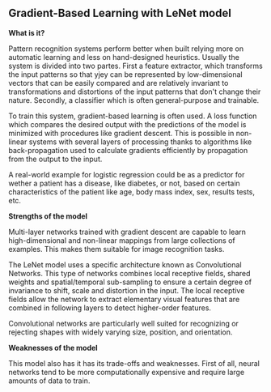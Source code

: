## Gradient-Based Learning with LeNet model

**What is it?**

Pattern recognition systems perform better when built relying more on automatic learning and less on hand-designed heuristics. Usually the system is divided into two partes. First a feature extractor, which transforms the input patterns so that yjey can be represented by low-dimensional vectors that can be easily compared and are relatively invariant to transformations and distortions of the input patterns that don't change their nature. Secondly, a classifier which is often general-purpose and trainable.

To train this system, gradient-based learning is often used. A loss function  which compares the desired output with the predictions of the model is minimized with procedures like gradient descent. This is possible in non-linear systems with several layers of processing thanks to algorithms like back-propagation used to calculate gradients efficiently by propagation from the output to the input. 


A real-world example for logistic regression could be as a predictor for wether a patient has a disease, like diabetes, or not, based on certain characteristics of the patient like age, body mass index, sex, results tests, etc.

**Strengths of the model**

Multi-layer networks trained with gradient descent are capable to learn high-dimensional and non-linear mappings from large collections of examples. This makes them suitable for image recognition tasks.

The LeNet model uses a specific architecture known as Convolutional Networks. This type of networks combines local receptive fields, shared weights and spatial/temporal sub-sampling to ensure a certain degree of invariance to shift, scale and distortion in the input. The local receptive fields allow the network to extract elementary visual features that are combined in following layers to detect higher-order features.

Convolutional networks are particularly well suited for recognizing or rejecting shapes with widely varying size, position, and orientation.

**Weaknesses of the model**

This model also has it has its trade-offs and weaknesses. First of all, neural networks tend to be more computationally expensive and require large amounts of data to train. 